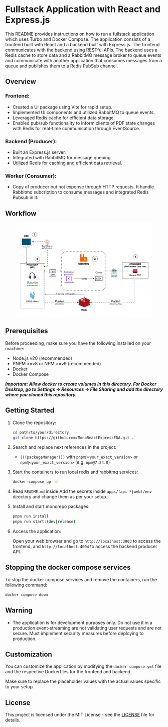 # Fullstack Application with React and Express.js

This README provides instructions on how to run a fullstack application which uses Turbo and Docker Compose. The application consists of a frontend built with React and a backend built with Express.js. The frontend communicates with the backend using RESTful APIs. The backend uses a Redis cache to store data and a RabbitMQ message broker to queue events and communicate with another application that consumes messages from a queue and publishes them to a Redis PubSub channel.

## Overview

### Frontend:

- Created a UI package using Vite for rapid setup.
- Implemented UI components and utilized RabbitMQ to queue events.
- Leveraged Redis cache for efficient data storage.
- Enabled pub/sub functionality to inform clients of PDF state changes with Redis for real-time communication through EventSource.

### Backend (Producer):

- Built an Express.js server.
- Integrated with RabbitMQ for message queuing.
- Utilized Redis for caching and efficient data retrieval.

### Worker (Consumer):

- Copy of producer but not exponse through HTTP requests. It handle Rabbitmq subcription to consume messages and integrated Redis Pubsub in it.

## Workflow

<p align="center">
  <img src="diagram.gif" style="height: 300px; width: auto;" />
</p>

## Prerequisites

Before proceeding, make sure you have the following installed on your machine:

- Node.js v20 (recommended)
- PNPM >=v8 or NPM >=v9 (recommended)
- Docker
- Docker Compose

__*Important: Allow docker to create volumes in this directory. For Docker Desktop, go to Settings -> Resources -> File Sharing and add the directory where you cloned this repository.*__

## Getting Started


1. Clone the repository:

    ```bash
    cd path/to/your/directory
    git clone https://github.com/MonoReactExpressEDA.git .
    ```

2. Search and replace next references in the project:

    - `(((packageManager)))` with `pnpm@<your_exact_version>` or `npm@<your_exact_version>` (e.g. `npm@7.24.0`)

3. Start the containers to run local redis and rabbitmq services:

    ```bash
    docker-compose up -d
    ```

4. Read `README.md` inside Add the secrets inside `apps/(api-*|web)/env` directory and change them as per your setup.

5. Install and start monorepo packages:
    
    ```bash
    pnpm run install
    pnpm run start:(dev|release)
    ```

6. Access the application:

    Open your web browser and go to `http://localhost:3003` to access the frontend, and `http://localhost:4004` to access the backend producer API.

## Stopping the docker compose services

To stop the docker compose services and remove the containers, run the following command:

```bash
docker-compose down
```

## Warning 

- The application is for development purposes only. Do not use it in a production event-streaming are not validating user requests and are not secure. Must implement security measures before deploying to production.

## Customization

You can customize the application by modifying the `docker-compose.yml` file and the respective Dockerfiles for the frontend and backend.

Make sure to replace the placeholder values with the actual values specific to your setup.

## License

This project is licensed under the MIT License - see the [LICENSE](LICENSE) file for details.

